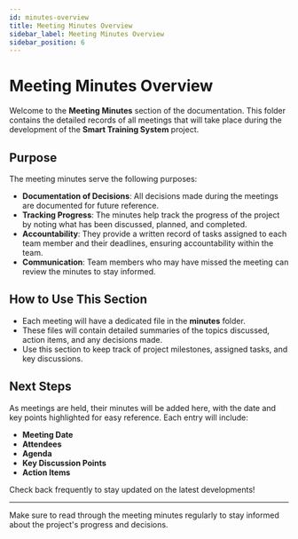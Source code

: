 ```yaml
---
id: minutes-overview
title: Meeting Minutes Overview
sidebar_label: Meeting Minutes Overview
sidebar_position: 6
---
```


# Meeting Minutes Overview

Welcome to the **Meeting Minutes** section of the documentation. This folder contains the detailed records of all meetings that will take place during the development of the **Smart Training System** project.

## Purpose

The meeting minutes serve the following purposes:

- **Documentation of Decisions**: All decisions made during the meetings are documented for future reference.
- **Tracking Progress**: The minutes help track the progress of the project by noting what has been discussed, planned, and completed.
- **Accountability**: They provide a written record of tasks assigned to each team member and their deadlines, ensuring accountability within the team.
- **Communication**: Team members who may have missed the meeting can review the minutes to stay informed.

## How to Use This Section

- Each meeting will have a dedicated file in the **minutes** folder.
- These files will contain detailed summaries of the topics discussed, action items, and any decisions made.
- Use this section to keep track of project milestones, assigned tasks, and key discussions.

## Next Steps

As meetings are held, their minutes will be added here, with the date and key points highlighted for easy reference. Each entry will include:

- **Meeting Date**
- **Attendees**
- **Agenda**
- **Key Discussion Points**
- **Action Items**

Check back frequently to stay updated on the latest developments!

---

Make sure to read through the meeting minutes regularly to stay informed about the project's progress and decisions.

